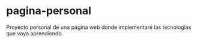 # pagina-personal
Proyecto personal de una página web donde implementaré las tecnologías que vaya aprendiendo.
